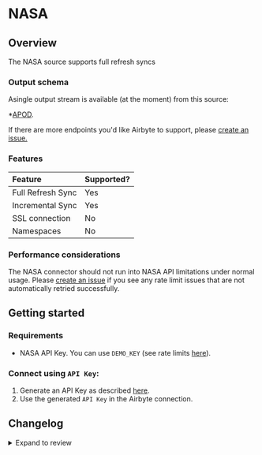 # NASA

## Overview

The NASA source supports full refresh syncs

### Output schema

Asingle output stream is available (at the moment) from this source:

\*[APOD](https://github.com/nasa/apod-api#docs-).

If there are more endpoints you'd like Airbyte to support, please [create an issue.](https://github.com/airbytehq/airbyte/issues/new/choose)

### Features

| Feature           | Supported? |
| :---------------- | :--------- |
| Full Refresh Sync | Yes        |
| Incremental Sync  | Yes        |
| SSL connection    | No         |
| Namespaces        | No         |

### Performance considerations

The NASA connector should not run into NASA API limitations under normal usage. Please [create an issue](https://github.com/airbytehq/airbyte/issues) if you see any rate limit issues that are not automatically retried successfully.

## Getting started

### Requirements

- NASA API Key. You can use `DEMO_KEY` (see rate limits [here](https://api.nasa.gov/)).

### Connect using `API Key`:

1. Generate an API Key as described [here](https://api.nasa.gov/).
2. Use the generated `API Key` in the Airbyte connection.

## Changelog

<details>
  <summary>Expand to review</summary>

| Version | Date       | Pull Request                                             | Subject                                    |
| :------ | :--------- | :------------------------------------------------------- | :----------------------------------------- |
| 0.3.25 | 2025-05-10 | [60116](https://github.com/airbytehq/airbyte/pull/60116) | Update dependencies |
| 0.3.24 | 2025-05-03 | [59501](https://github.com/airbytehq/airbyte/pull/59501) | Update dependencies |
| 0.3.23 | 2025-04-27 | [59067](https://github.com/airbytehq/airbyte/pull/59067) | Update dependencies |
| 0.3.22 | 2025-04-19 | [58504](https://github.com/airbytehq/airbyte/pull/58504) | Update dependencies |
| 0.3.21 | 2025-04-12 | [57921](https://github.com/airbytehq/airbyte/pull/57921) | Update dependencies |
| 0.3.20 | 2025-04-05 | [57287](https://github.com/airbytehq/airbyte/pull/57287) | Update dependencies |
| 0.3.19 | 2025-03-29 | [56667](https://github.com/airbytehq/airbyte/pull/56667) | Update dependencies |
| 0.3.18 | 2025-03-22 | [56032](https://github.com/airbytehq/airbyte/pull/56032) | Update dependencies |
| 0.3.17 | 2025-03-08 | [55503](https://github.com/airbytehq/airbyte/pull/55503) | Update dependencies |
| 0.3.16 | 2025-03-01 | [54783](https://github.com/airbytehq/airbyte/pull/54783) | Update dependencies |
| 0.3.15 | 2025-02-22 | [54341](https://github.com/airbytehq/airbyte/pull/54341) | Update dependencies |
| 0.3.14 | 2025-02-15 | [53803](https://github.com/airbytehq/airbyte/pull/53803) | Update dependencies |
| 0.3.13 | 2025-02-08 | [53303](https://github.com/airbytehq/airbyte/pull/53303) | Update dependencies |
| 0.3.12 | 2025-02-01 | [52778](https://github.com/airbytehq/airbyte/pull/52778) | Update dependencies |
| 0.3.11 | 2025-01-25 | [52275](https://github.com/airbytehq/airbyte/pull/52275) | Update dependencies |
| 0.3.10 | 2025-01-18 | [51793](https://github.com/airbytehq/airbyte/pull/51793) | Update dependencies |
| 0.3.9 | 2025-01-11 | [51178](https://github.com/airbytehq/airbyte/pull/51178) | Update dependencies |
| 0.3.8 | 2024-12-28 | [50595](https://github.com/airbytehq/airbyte/pull/50595) | Update dependencies |
| 0.3.7 | 2024-12-21 | [50083](https://github.com/airbytehq/airbyte/pull/50083) | Update dependencies |
| 0.3.6 | 2024-12-14 | [49637](https://github.com/airbytehq/airbyte/pull/49637) | Update dependencies |
| 0.3.5 | 2024-12-12 | [49231](https://github.com/airbytehq/airbyte/pull/49231) | Update dependencies |
| 0.3.4 | 2024-12-11 | [48990](https://github.com/airbytehq/airbyte/pull/48990) | Starting with this version, the Docker image is now rootless. Please note that this and future versions will not be compatible with Airbyte versions earlier than 0.64 |
| 0.3.3 | 2024-10-29 | [47740](https://github.com/airbytehq/airbyte/pull/47740) | Update dependencies |
| 0.3.2 | 2024-10-28 | [47491](https://github.com/airbytehq/airbyte/pull/47491) | Update dependencies |
| 0.3.1 | 2024-08-16 | [44196](https://github.com/airbytehq/airbyte/pull/44196) | Bump source-declarative-manifest version |
| 0.3.0 | 2024-08-15 | [44115](https://github.com/airbytehq/airbyte/pull/44115) | Refactor connector to manifest-only format |
| 0.2.14 | 2024-08-12 | [43907](https://github.com/airbytehq/airbyte/pull/43907) | Update dependencies |
| 0.2.13 | 2024-08-10 | [43625](https://github.com/airbytehq/airbyte/pull/43625) | Update dependencies |
| 0.2.12 | 2024-08-03 | [43295](https://github.com/airbytehq/airbyte/pull/43295) | Update dependencies |
| 0.2.11 | 2024-07-27 | [42592](https://github.com/airbytehq/airbyte/pull/42592) | Update dependencies |
| 0.2.10 | 2024-07-20 | [42163](https://github.com/airbytehq/airbyte/pull/42163) | Update dependencies |
| 0.2.9 | 2024-07-13 | [41776](https://github.com/airbytehq/airbyte/pull/41776) | Update dependencies |
| 0.2.8 | 2024-07-10 | [41545](https://github.com/airbytehq/airbyte/pull/41545) | Update dependencies |
| 0.2.7 | 2024-07-09 | [41154](https://github.com/airbytehq/airbyte/pull/41154) | Update dependencies |
| 0.2.6 | 2024-07-06 | [40764](https://github.com/airbytehq/airbyte/pull/40764) | Update dependencies |
| 0.2.5 | 2024-06-25 | [40416](https://github.com/airbytehq/airbyte/pull/40416) | Update dependencies |
| 0.2.4 | 2024-06-22 | [40114](https://github.com/airbytehq/airbyte/pull/40114) | Update dependencies |
| 0.2.3 | 2024-06-15 | [39498](https://github.com/airbytehq/airbyte/pull/39498) | Make compatible with builder |
| 0.2.2 | 2024-06-06 | [39218](https://github.com/airbytehq/airbyte/pull/39218) | [autopull] Upgrade base image to v1.2.2 |
| 0.2.1 | 2024-05-21 | [38520](https://github.com/airbytehq/airbyte/pull/38520) | [autopull] base image + poetry + up_to_date |
| 0.2.0 | 2023-10-10 | [31051](https://github.com/airbytehq/airbyte/pull/31051) | Migrate to lowcode |
| 0.1.1 | 2023-02-13 | [22934](https://github.com/airbytehq/airbyte/pull/22934) | Specified date formatting in specification |
| 0.1.0 | 2022-10-24 | [18394](https://github.com/airbytehq/airbyte/pull/18394) | 🎉 New Source: NASA APOD |

</details>
